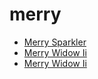 # merry

 * [Merry Sparkler](index/m/merry-sparkler-200925.json)
 * [Merry Widow Ii](index/m/merry-widow-ii-102778.json)
 * [Merry Widow Ii](index/m/merry-widow-ii-200156.json)
